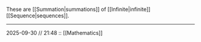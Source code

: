 These are [[Summation|summations]] of [[Infinite|infinite]] [[Sequence|sequences]]. 

---

2025-09-30 // 21:48
:: [[Mathematics]]

